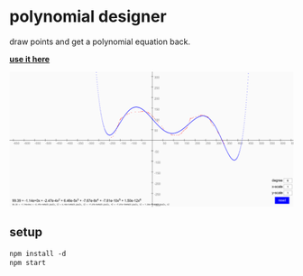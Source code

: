 # polynomial designer

draw points and get a polynomial equation back.

__[use it here](https://frnsys.com/misc/polynomial_designer)__

![](shot.png)

## setup

    npm install -d
    npm start